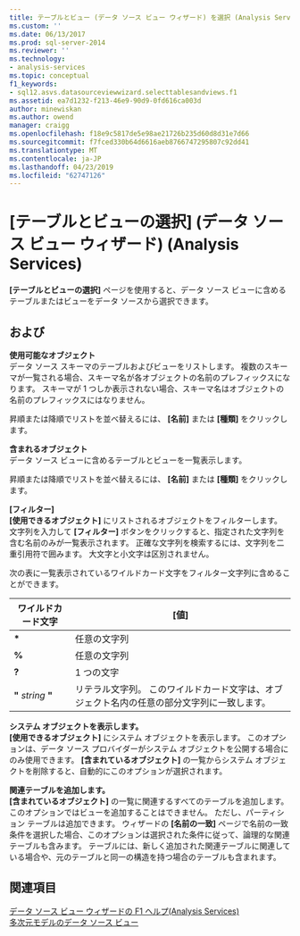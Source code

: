 ```yaml
---
title: テーブルとビュー (データ ソース ビュー ウィザード) を選択 (Analysis Services) |Microsoft Docs
ms.custom: ''
ms.date: 06/13/2017
ms.prod: sql-server-2014
ms.reviewer: ''
ms.technology:
- analysis-services
ms.topic: conceptual
f1_keywords:
- sql12.asvs.datasourceviewwizard.selecttablesandviews.f1
ms.assetid: ea7d1232-f213-46e9-90d9-0fd616ca003d
author: minewiskan
ms.author: owend
manager: craigg
ms.openlocfilehash: f18e9c5817de5e98ae21726b235d60d8d31e7d66
ms.sourcegitcommit: f7fced330b64d6616aeb8766747295807c92dd41
ms.translationtype: MT
ms.contentlocale: ja-JP
ms.lasthandoff: 04/23/2019
ms.locfileid: "62747126"
---
```

# <a name="select-tables-and-views-data-source-view-wizard-analysis-services"></a>[テーブルとビューの選択] (データ ソース ビュー ウィザード) (Analysis Services)
  **[テーブルとビューの選択]** ページを使用すると、データ ソース ビューに含めるテーブルまたはビューをデータ ソースから選択できます。  
  
## <a name="options"></a>および  
 **使用可能なオブジェクト**  
 データ ソース スキーマのテーブルおよびビューをリストします。 複数のスキーマが一覧される場合、スキーマ名が各オブジェクトの名前のプレフィックスになります。 スキーマが 1 つしか表示されない場合、スキーマ名はオブジェクトの名前のプレフィックスにはなりません。  
  
 昇順または降順でリストを並べ替えるには、 **[名前]** または **[種類]** をクリックします。  
  
 **含まれるオブジェクト**  
 データ ソース ビューに含めるテーブルとビューを一覧表示します。  
  
 昇順または降順でリストを並べ替えるには、 **[名前]** または **[種類]** をクリックします。  
  
 **[フィルター]**  
 **[使用できるオブジェクト]** にリストされるオブジェクトをフィルターします。 文字列を入力して **[フィルター]** ボタンをクリックすると、指定された文字列を含む名前のみが一覧表示されます。 正確な文字列を検索するには、文字列を二重引用符で囲みます。 大文字と小文字は区別されません。  
  
 次の表に一覧表示されているワイルドカード文字をフィルター文字列に含めることができます。  
  
|ワイルドカード文字|[値]|  
|------------------------|-----------|  
|**\***|任意の文字列|  
|**%**|任意の文字列|  
|**?**|1 つの文字|  
|**"** *string* **"**|リテラル文字列。 このワイルドカード文字は、オブジェクト名内の任意の部分文字列に一致します。|  
  
 **システム オブジェクトを表示します。**  
 **[使用できるオブジェクト]** にシステム オブジェクトを表示します。 このオプションは、データ ソース プロバイダーがシステム オブジェクトを公開する場合にのみ使用できます。 **[含まれているオブジェクト]** の一覧からシステム オブジェクトを削除すると、自動的にこのオプションが選択されます。  
  
 **関連テーブルを追加します。**  
 **[含まれているオブジェクト]** の一覧に関連するすべてのテーブルを追加します。 このオプションではビューを追加することはできません。 ただし、パーティション テーブルは追加できます。 ウィザードの **[名前の一致]** ページで名前の一致条件を選択した場合、このオプションは選択された条件に従って、論理的な関連テーブルも含みます。 テーブルには、新しく追加された関連テーブルに関連している場合や、元のテーブルと同一の構造を持つ場合のテーブルも含まれます。  
  
## <a name="see-also"></a>関連項目  
 [データ ソース ビュー ウィザードの F1 ヘルプ&#40;Analysis Services&#41;](data-source-view-wizard-f1-help-analysis-services.md)   
 [多次元モデルのデータ ソース ビュー](multidimensional-models/data-source-views-in-multidimensional-models.md)  
  
  
